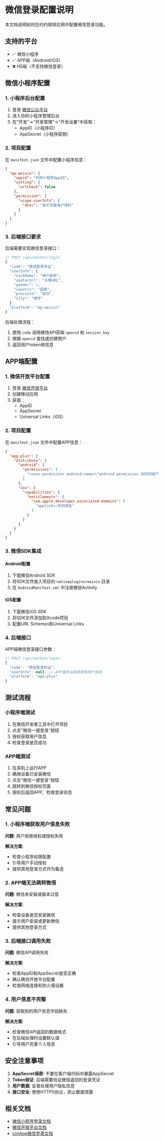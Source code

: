 # 微信登录配置说明

本文档说明如何在约约球球应用中配置微信登录功能。

## 支持的平台

- ✅ 微信小程序
- ✅ APP端（Android/iOS）
- ❌ H5端（不支持微信登录）

## 微信小程序配置

### 1. 小程序后台配置

1. 登录 [微信公众平台](https://mp.weixin.qq.com/)
2. 进入你的小程序管理后台
3. 在"开发"→"开发管理"→"开发设置"中获取：
   - AppID（小程序ID）
   - AppSecret（小程序密钥）

### 2. 项目配置

在 `manifest.json` 文件中配置小程序信息：

```json
{
  "mp-weixin": {
    "appid": "你的小程序AppID",
    "setting": {
      "urlCheck": false
    },
    "permission": {
      "scope.userInfo": {
        "desc": "用于完善用户资料"
      }
    }
  }
}
```

### 3. 后端接口要求

后端需要实现微信登录接口：

```javascript
// POST /api/wechat/login
{
  "code": "微信登录凭证",
  "userInfo": {
    "nickName": "用户昵称",
    "avatarUrl": "头像URL",
    "gender": 1,
    "country": "国家",
    "province": "省份",
    "city": "城市"
  },
  "platform": "mp-weixin"
}
```

后端处理流程：
1. 使用 `code` 调用微信API获取 `openid` 和 `session_key`
2. 根据 `openid` 查找或创建用户
3. 返回用户token和信息

## APP端配置

### 1. 微信开放平台配置

1. 登录 [微信开放平台](https://open.weixin.qq.com/)
2. 创建移动应用
3. 获取：
   - AppID
   - AppSecret
   - Universal Links（iOS）

### 2. 项目配置

在 `manifest.json` 文件中配置APP信息：

```json
{
  "app-plus": {
    "distribute": {
      "android": {
        "permissions": [
          "<uses-permission android:name=\"android.permission.INTERNET\"/>"
        ]
      },
      "ios": {
        "capabilities": {
          "entitlements": {
            "com.apple.developer.associated-domains": [
              "applinks:你的域名"
            ]
          }
        }
      }
    }
  }
}
```

### 3. 微信SDK集成

#### Android配置

1. 下载微信Android SDK
2. 将SDK文件放入项目的 `nativeplugins/weixin` 目录
3. 在 `AndroidManifest.xml` 中注册微信Activity

#### iOS配置

1. 下载微信iOS SDK
2. 将SDK文件添加到Xcode项目
3. 配置URL Schemes和Universal Links

### 4. 后端接口

APP端微信登录接口参数：

```javascript
// POST /api/wechat/login
{
  "code": "微信登录凭证",
  "userInfo": null, // APP端无法直接获取用户信息
  "platform": "app-plus"
}
```

## 测试流程

### 小程序端测试

1. 在微信开发者工具中打开项目
2. 点击"微信一键登录"按钮
3. 授权获取用户信息
4. 检查登录是否成功

### APP端测试

1. 在真机上运行APP
2. 确保设备已安装微信
3. 点击"微信一键登录"按钮
4. 跳转到微信授权页面
5. 授权后返回APP，检查登录状态

## 常见问题

### 1. 小程序端获取用户信息失败

**问题**: 用户拒绝授权或授权失败

**解决方案**:
- 检查小程序权限配置
- 引导用户手动授权
- 提供其他登录方式作为备选

### 2. APP端无法跳转微信

**问题**: 微信未安装或版本过低

**解决方案**:
- 检查设备是否安装微信
- 提示用户安装或更新微信
- 提供其他登录方式

### 3. 后端接口调用失败

**问题**: 微信API调用失败

**解决方案**:
- 检查AppID和AppSecret是否正确
- 确认微信开放平台配置
- 检查网络连接和防火墙设置

### 4. 用户信息不完整

**问题**: 获取到的用户信息字段缺失

**解决方案**:
- 检查微信API返回的数据格式
- 在后端处理时设置默认值
- 引导用户完善个人信息

## 安全注意事项

1. **AppSecret保密**: 不要在客户端代码中暴露AppSecret
2. **Token验证**: 后端需要验证微信返回的登录凭证
3. **用户数据**: 妥善处理用户隐私信息
4. **接口安全**: 使用HTTPS协议，防止数据泄露

## 相关文档

- [微信小程序登录文档](https://developers.weixin.qq.com/miniprogram/dev/framework/open-ability/login.html)
- [微信开放平台文档](https://open.weixin.qq.com/cgi-bin/showdocument?action=dir_list&t=resource/res_list&verify=1&id=open1419317851&token=&lang=zh_CN)
- [UniApp微信登录文档](https://uniapp.dcloud.io/api/plugins/login.html) 
